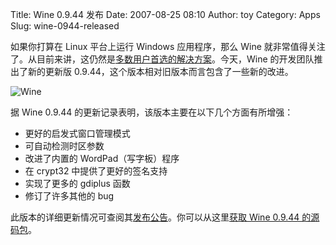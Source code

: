 Title: Wine 0.9.44 发布
Date: 2007-08-25 08:10
Author: toy
Category: Apps
Slug: wine-0944-released

如果你打算在 Linux 平台上运行 Windows 应用程序，那么 Wine
就非常值得关注了。从目前来讲，这仍然是[多数用户首选的解决方案](http://linuxtoy.org/archives/2007-desktop-linux-rank.html)。今天，Wine
的开发团队推出了新的更新版
0.9.44，这个版本相对旧版本而言包含了一些新的改进。

![Wine](http://i.linuxtoy.org/i/2007/04/winehq.png)

据 Wine 0.9.44 的更新记录表明，该版本主要在以下几个方面有所增强：

-   更好的启发式窗口管理模式
-   可自动检测时区参数
-   改进了内置的 WordPad（写字板）程序
-   在 crypt32 中提供了更好的签名支持
-   实现了更多的 gdiplus 函数
-   修订了许多其他的 bug

此版本的详细更新情况可查阅其[发布公告](http://www.winehq.org/?announce=0.9.44)。你可以从这里[获取
Wine 0.9.44
的源码包](http://prdownloads.sourceforge.net/wine/wine-0.9.44.tar.bz2)。
